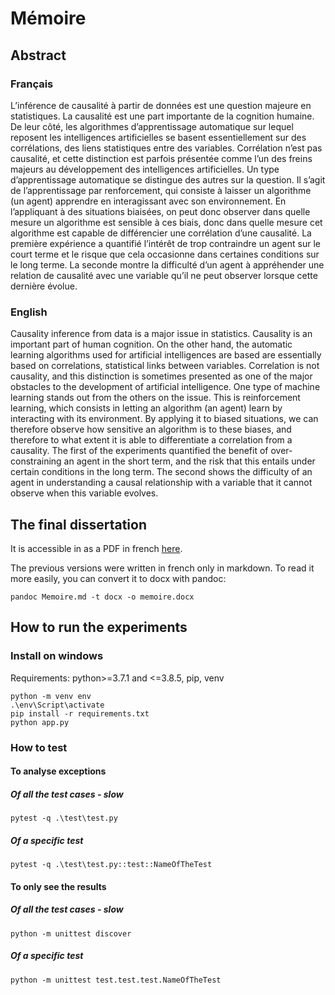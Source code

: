 # Mémoire

## Abstract

### Français

L’inférence de causalité à partir de données est une question majeure en statistiques. La causalité est une part importante de la cognition humaine. De leur côté, les algorithmes d’apprentissage automatique sur lequel reposent les intelligences artificielles se basent essentiellement sur des corrélations, des liens statistiques entre des variables. Corrélation n’est pas causalité, et cette distinction est parfois présentée comme l’un des freins majeurs au développement des intelligences artificielles. Un type d’apprentissage automatique se distingue des autres sur la question. Il s’agit de l’apprentissage par renforcement, qui consiste à laisser un algorithme (un agent) apprendre en interagissant avec son environnement. En l’appliquant à des situations biaisées, on peut donc observer dans quelle mesure un algorithme est sensible à ces biais, donc dans quelle mesure cet algorithme est capable de différencier une corrélation d’une causalité. La première expérience a quantifié l’intérêt de trop contraindre un agent sur le court terme et le risque que cela occasionne dans certaines conditions sur le long terme. La seconde montre la difficulté d’un agent à appréhender une relation de causalité avec une variable qu’il ne peut observer lorsque cette dernière évolue.

### English

Causality inference from data is a major issue in statistics. Causality is an important part of human cognition. On the other hand, the automatic learning algorithms used for artificial intelligences are based are essentially based on correlations, statistical links between variables. Correlation is not causality, and this distinction is sometimes presented as one of the major obstacles to the development of artificial intelligence. One type of machine learning stands out from the others on the issue. This is reinforcement learning, which consists in letting an algorithm (an agent) learn by interacting with its environment. By applying it to biased situations, we can therefore observe how sensitive an algorithm is to these biases, and therefore to what extent it is able to differentiate a correlation from a causality. The first of the experiments quantified the benefit of over-constraining an agent in the short term, and the risk that this entails under certain conditions in the long term. The second shows the difficulty of an agent in understanding a causal relationship with a variable that it cannot observe when this variable evolves.

## The final dissertation

It is accessible in as a PDF in french [here](Memoire_Odelin_Tamayo.pdf).

The previous versions were written in french only in markdown. To read it more easily, you can convert it to docx with pandoc:

~~~
pandoc Memoire.md -t docx -o memoire.docx
~~~

## How to run the experiments

### Install on windows

Requirements: python>=3.7.1 and <=3.8.5, pip, venv

~~~~
python -m venv env
.\env\Script\activate
pip install -r requirements.txt
python app.py
~~~~

### How to test

#### To analyse exceptions

##### Of all the test cases - slow

~~~~
pytest -q .\test\test.py
~~~~

##### Of a specific test

~~~
pytest -q .\test\test.py::test::NameOfTheTest
~~~

#### To only see the results

##### Of all the test cases - slow

~~~
python -m unittest discover
~~~

##### Of a specific test

~~~
python -m unittest test.test.test.NameOfTheTest
~~~